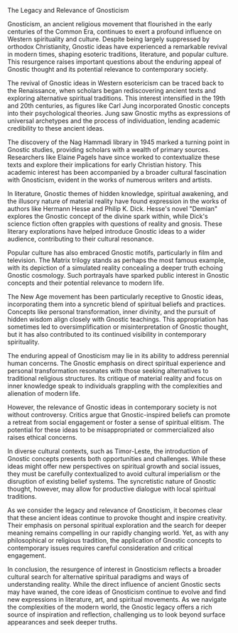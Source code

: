 The Legacy and Relevance of Gnosticism

Gnosticism, an ancient religious movement that flourished in the early centuries of the Common Era, continues to exert a profound influence on Western spirituality and culture. Despite being largely suppressed by orthodox Christianity, Gnostic ideas have experienced a remarkable revival in modern times, shaping esoteric traditions, literature, and popular culture. This resurgence raises important questions about the enduring appeal of Gnostic thought and its potential relevance to contemporary society.

The revival of Gnostic ideas in Western esotericism can be traced back to the Renaissance, when scholars began rediscovering ancient texts and exploring alternative spiritual traditions. This interest intensified in the 19th and 20th centuries, as figures like Carl Jung incorporated Gnostic concepts into their psychological theories. Jung saw Gnostic myths as expressions of universal archetypes and the process of individuation, lending academic credibility to these ancient ideas.

The discovery of the Nag Hammadi library in 1945 marked a turning point in Gnostic studies, providing scholars with a wealth of primary sources. Researchers like Elaine Pagels have since worked to contextualize these texts and explore their implications for early Christian history. This academic interest has been accompanied by a broader cultural fascination with Gnosticism, evident in the works of numerous writers and artists.

In literature, Gnostic themes of hidden knowledge, spiritual awakening, and the illusory nature of material reality have found expression in the works of authors like Hermann Hesse and Philip K. Dick. Hesse's novel "Demian" explores the Gnostic concept of the divine spark within, while Dick's science fiction often grapples with questions of reality and gnosis. These literary explorations have helped introduce Gnostic ideas to a wider audience, contributing to their cultural resonance.

Popular culture has also embraced Gnostic motifs, particularly in film and television. The Matrix trilogy stands as perhaps the most famous example, with its depiction of a simulated reality concealing a deeper truth echoing Gnostic cosmology. Such portrayals have sparked public interest in Gnostic concepts and their potential relevance to modern life.

The New Age movement has been particularly receptive to Gnostic ideas, incorporating them into a syncretic blend of spiritual beliefs and practices. Concepts like personal transformation, inner divinity, and the pursuit of hidden wisdom align closely with Gnostic teachings. This appropriation has sometimes led to oversimplification or misinterpretation of Gnostic thought, but it has also contributed to its continued visibility in contemporary spirituality.

The enduring appeal of Gnosticism may lie in its ability to address perennial human concerns. The Gnostic emphasis on direct spiritual experience and personal transformation resonates with those seeking alternatives to traditional religious structures. Its critique of material reality and focus on inner knowledge speak to individuals grappling with the complexities and alienation of modern life.

However, the relevance of Gnostic ideas in contemporary society is not without controversy. Critics argue that Gnostic-inspired beliefs can promote a retreat from social engagement or foster a sense of spiritual elitism. The potential for these ideas to be misappropriated or commercialized also raises ethical concerns.

In diverse cultural contexts, such as Timor-Leste, the introduction of Gnostic concepts presents both opportunities and challenges. While these ideas might offer new perspectives on spiritual growth and social issues, they must be carefully contextualized to avoid cultural imperialism or the disruption of existing belief systems. The syncretistic nature of Gnostic thought, however, may allow for productive dialogue with local spiritual traditions.

As we consider the legacy and relevance of Gnosticism, it becomes clear that these ancient ideas continue to provoke thought and inspire creativity. Their emphasis on personal spiritual exploration and the search for deeper meaning remains compelling in our rapidly changing world. Yet, as with any philosophical or religious tradition, the application of Gnostic concepts to contemporary issues requires careful consideration and critical engagement.

In conclusion, the resurgence of interest in Gnosticism reflects a broader cultural search for alternative spiritual paradigms and ways of understanding reality. While the direct influence of ancient Gnostic sects may have waned, the core ideas of Gnosticism continue to evolve and find new expressions in literature, art, and spiritual movements. As we navigate the complexities of the modern world, the Gnostic legacy offers a rich source of inspiration and reflection, challenging us to look beyond surface appearances and seek deeper truths.